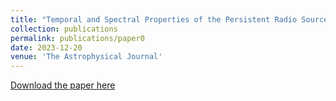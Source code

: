 ```yaml
---
title: "Temporal and Spectral Properties of the Persistent Radio Source Associated with FRB 20190520B with the VLA"
collection: publications
permalink: publications/paper0
date: 2023-12-20
venue: 'The Astrophysical Journal'
---
```

[Download the paper here](https://ui.adsabs.harvard.edu/abs/2023ApJ...959...89Z/abstract)
